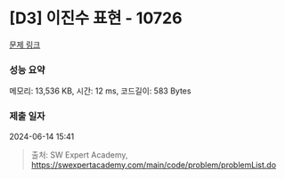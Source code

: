 # [D3] 이진수 표현 - 10726 

[문제 링크](https://swexpertacademy.com/main/code/problem/problemDetail.do?contestProbId=AXRSXf_a9qsDFAXS) 

### 성능 요약

메모리: 13,536 KB, 시간: 12 ms, 코드길이: 583 Bytes

### 제출 일자

2024-06-14 15:41



> 출처: SW Expert Academy, https://swexpertacademy.com/main/code/problem/problemList.do
